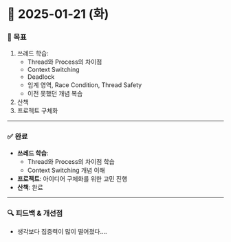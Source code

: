 # 📅 2025-01-21 (화)

### 🎯 목표
1. 쓰레드 학습:
   - Thread와 Process의 차이점
   - Context Switching
   - Deadlock
   - 임계 영역, Race Condition, Thread Safety
   - 이전 못했던 개념 복습
2. 산책
3. 프로젝트 구체화

---

### ✅ 완료
- **쓰레드 학습**:
  - Thread와 Process의 차이점 학습
  - Context Switching 개념 이해
- **프로젝트**: 아이디어 구체화를 위한 고민 진행
- **산책**: 완료

---

### 🔍 피드백 & 개선점
- 생각보다 집중력이 많이 떨어졌다....
